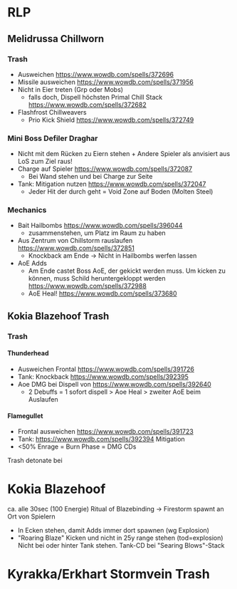 # RLP
## Melidrussa Chillworn
### Trash
 - Ausweichen https://www.wowdb.com/spells/372696
 - Missile ausweichen https://www.wowdb.com/spells/371956
 -  Nicht in Eier treten (Grp oder Mobs)
    - falls doch, Dispell höchsten Primal Chill Stack https://www.wowdb.com/spells/372682
 - Flashfrost Chillweavers   
    - Prio Kick Shield https://www.wowdb.com/spells/372749

### Mini Boss Defiler Draghar 
- Nicht mit dem Rücken zu Eiern stehen + Andere Spieler als anvisiert aus LoS zum Ziel raus!
- Charge auf Spieler https://www.wowdb.com/spells/372087
    - Bei Wand stehen und bei Charge zur Seite
- Tank: Mitigation nutzen https://www.wowdb.com/spells/372047
    - Jeder Hit der durch geht = Void Zone auf Boden (Molten Steel)

### Mechanics
 - Bait Hailbombs  https://www.wowdb.com/spells/396044
    - zusammenstehen, um Platz im Raum zu haben
 - Aus Zentrum von Chillstorm rauslaufen https://www.wowdb.com/spells/372851
    - Knockback am Ende -> Nicht in Hailbombs werfen lassen
 - AoE Adds
    - Am Ende castet Boss AoE, der gekickt werden muss. Um kicken zu können, muss Schild heruntergekloppt werden https://www.wowdb.com/spells/372988
    - AoE Heal! https://www.wowdb.com/spells/373680



## Kokia Blazehoof Trash
### Trash
#### Thunderhead
- Ausweichen Frontal https://www.wowdb.com/spells/391726
- Tank: Knockback https://www.wowdb.com/spells/392395
- Aoe DMG bei Dispell von https://www.wowdb.com/spells/392640
    - 2 Debuffs = 1 sofort dispell > Aoe Heal > zweiter AoE beim Auslaufen
#### Flamegullet
- Frontal ausweichen https://www.wowdb.com/spells/391723
- Tank: https://www.wowdb.com/spells/392394  Mitigation
- <50% Enrage = Burn Phase = DMG CDs


Trash detonate bei 

# Kokia Blazehoof

ca. alle 30sec (100 Energie) Ritual of Blazebinding -> Firestorm spawnt an Ort von Spielern

- In Ecken stehen, damit Adds immer dort spawnen (wg Explosion)
- "Roaring Blaze" Kicken und nicht in 25y range stehen (tod=explosion)
  Nicht bei oder hinter Tank stehen.
  Tank-CD bei "Searing Blows"-Stack

# Kyrakka/Erkhart Stormvein Trash
